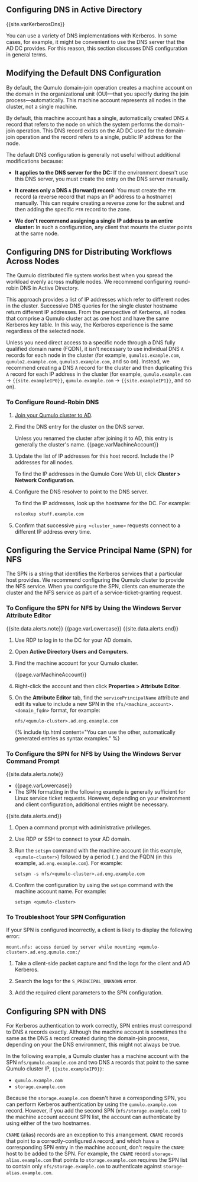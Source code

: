 ## Configuring DNS in Active Directory
{{site.varKerberosDns}}

You can use a variety of DNS implementations with Kerberos. In some cases, for example, it might be convenient to use the DNS server that the AD DC provides. For this reason, this section discusses DNS configuration in general terms.


## Modifying the Default DNS Configuration
By default, the Qumulo domain-join operation creates a machine account on the domain in the organizational unit (OU)&mdash;that you specify during the join process&mdash;automatically. This machine account represents all nodes in the cluster, not a single machine.

By default, this machine account has a single, automatically created DNS `A` record that refers to the node on which the system performs the domain-join operation. This DNS record exists on the AD DC used for the domain-join operation and the record refers to a single, public IP address for the node.

The default DNS configuration is generally not useful without additional modifications because:

* **It applies to the DNS server for the DC:** If the environment doesn't use this DNS server, you must create the entry on the DNS server manually.

* **It creates only a DNS `A` (forward) record:** You must create the `PTR` record (a reverse record that maps an IP address to a hostname) manually. This can require creating a reverse zone for the subnet and then adding the specific `PTR` record to the zone.

* **We don't recommend assigning a single IP address to an entire cluster:** In such a configuration, any client that mounts the cluster points at the same node.

<a id="configure-round-robin-dns"></a>
## Configuring DNS for Distributing Workflows Across Nodes
The Qumulo distributed file system works best when you spread the workload evenly across multiple nodes. We recommend configuring round-robin DNS in Active Directory.

This approach provides a list of IP addresses which refer to different nodes in the cluster. Successive DNS queries for the single cluster hostname return different IP addresses. From the perspective of Kerberos, all nodes that comprise a Qumulo cluster act as one host and have the same Kerberos key table. In this way, the Kerberos experience is the same regardless of the selected node.

Unless you need direct access to a specific node through a DNS fully qualified domain name (FQDN), it isn't necessary to use individual DNS `A` records for each node in the cluster (for example, `qumulo1.example.com`, `qumulo2.example.com`, `qumulo3.example.com`, and so on). Instead, we recommend creating a DNS `A` record for the cluster and then duplicating this `A` record for each IP address in the cluster (for example, `qumulo.example.com` &rarr; `{{site.exampleIP0}}`, `qumulo.example.com` &rarr; `{{site.exampleIP1}}`, and so on).

### To Configure Round-Robin DNS
1. [Join your Qumulo cluster to AD](kerberos-prerequisites-joining-cluster-active-directory.html).

1. Find the DNS entry for the cluster on the DNS server.

   Unless you renamed the cluster after joining it to AD, this entry is generally the cluster's name. {{page.varMachineAccount}}

1. Update the list of IP addresses for this host record. Include the IP addresses for all nodes.

   To find the IP addresses in the Qumulo Core Web UI, click **Cluster > Network Configuration**.

1. Configure the DNS resolver to point to the DNS server.

   To find the IP addresses, look up the hostname for the DC. For example:
   
   ```bash
   nslookup stuff.example.com
   ```

1. Confirm that successive `ping <cluster_name>` requests connect to a different IP address every time.


## Configuring the Service Principal Name (SPN) for NFS
The SPN is a string that identifies the Kerberos services that a particular host provides. We recommend configuring the Qumulo cluster to provide the NFS service. When you configure the SPN, clients can enumerate the cluster and the NFS service as part of a service-ticket-granting request. 

### To Configure the SPN for NFS by Using the Windows Server Attribute Editor
{{site.data.alerts.note}}
{{page.varLowercase}}
{{site.data.alerts.end}}

1. Use RDP to log in to the DC for your AD domain.

1. Open **Active Directory Users and Computers**.

1. Find the machine account for your Qumulo cluster.

   {{page.varMachineAccount}}

1. Right-click the account and then click **Properties > Attribute Editor**.

1. On the **Attribute Editor** tab, find the `servicePrincipalName` attribute and edit its value to include a new SPN in the `nfs/<machine_account>.<domain_fqdn>` format, for example:

   ```
   nfs/<qumulo-cluster>.ad.eng.example.com
   ```

   {% include tip.html content="You can use the other, automatically generated entries as syntax examples." %}

### To Configure the SPN for NFS by Using the Windows Server Command Prompt
{{site.data.alerts.note}}
<ul>
  <li>{{page.varLowercase}}</li>
  <li>The SPN formatting in the following example is generally sufficient for Linux service ticket requests. However, depending on your environment and client configuration, additional entries might be necessary.</li>
</ul>
{{site.data.alerts.end}}

1. Open a command prompt with administrative privileges.

1. Use RDP or SSH to connect to your AD domain.

1. Run the `setspn` command with the machine account (in this example, `<qumulo-cluster>`) followed by a period (`.`) and the FQDN (in this example, `ad.eng.example.com`). For example:

   ```
   setspn -s nfs/<qumulo-cluster>.ad.eng.example.com
   ```

1. Confirm the configuration by using the `setspn` command with the machine account name. For example:

   ```
   setspn <qumulo-cluster>
   ```

### To Troubleshoot Your SPN Configuration
If your SPN is configured incorrectly, a client is likely to display the following error:

```
mount.nfs: access denied by server while mounting <qumulo-cluster>.ad.eng.qumulo.com:/
```

1. Take a client-side packet capture and find the logs for the client and AD Kerberos.

1. Search the logs for the `S_PRINCIPAL_UNKNOWN` error.

1. Add the required client parameters to the SPN configuration.


## Configuring SPN with DNS
For Kerberos authentication to work correctly, SPN entries must correspond to DNS `A` records exactly. Although the machine account is sometimes the same as the DNS `A` record created during the domain-join process, depending on your the DNS environment, this might not always be true.

In the following example, a Qumulo cluster has a machine account with the SPN `nfs/qumulo.example.com` and two DNS `A` records that point to the same Qumulo cluster IP, `{{site.exampleIP0}}`:
* `qumulo.example.com`
* `storage.example.com`

Because the `storage.example.com` doesn't have a corresponding SPN, you can perform Kerberos authentication by using the `qumulo.example.com` record. However, if you add the second SPN (`nfs/storage.example.com`) to the machine account account SPN list, the account can authenticate by using either of the two hostnames.

`CNAME` (alias) records are an exception to this arrangement. `CNAME` records that point to a correctly-configured `A` record, and which have a corresponding SPN entry in the machine account, don't require the `CNAME` host to be added to the SPN. For example, the `CNAME` record `storage-alias.example.com` that points to `storage.example.com` requires the SPN list to contain only `nfs/storage.example.com` to authenticate against `storage-alias.example.com`.
